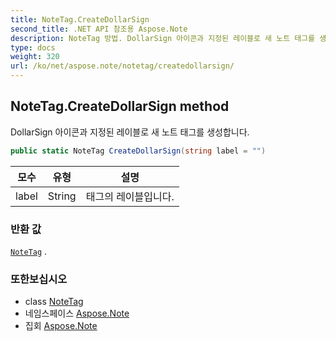 ```yaml
---
title: NoteTag.CreateDollarSign
second_title: .NET API 참조용 Aspose.Note
description: NoteTag 방법. DollarSign 아이콘과 지정된 레이블로 새 노트 태그를 생성합니다.
type: docs
weight: 320
url: /ko/net/aspose.note/notetag/createdollarsign/
---
```

## NoteTag.CreateDollarSign method

DollarSign 아이콘과 지정된 레이블로 새 노트 태그를 생성합니다.

```csharp
public static NoteTag CreateDollarSign(string label = "")
```

| 모수 | 유형 | 설명 |
| --- | --- | --- |
| label | String | 태그의 레이블입니다. |

### 반환 값

[`NoteTag`](../) .

### 또한보십시오

* class [NoteTag](../)
* 네임스페이스 [Aspose.Note](../../notetag/)
* 집회 [Aspose.Note](../../../)


